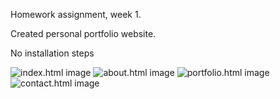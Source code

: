 Homework assignment, week 1.

Created personal portfolio website.

No installation steps

![index.html image](http://url/to/img.png)
![about.html image](http://url/to/img.png)
![portfolio.html image](http://url/to/img.png)
![contact.html image](http://url/to/img.png)
